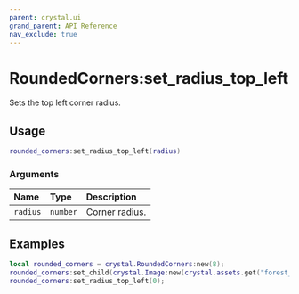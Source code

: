 ```yaml
---
parent: crystal.ui
grand_parent: API Reference
nav_exclude: true
---
```


# RoundedCorners:set_radius_top_left

Sets the top left corner radius.

## Usage

```lua
rounded_corners:set_radius_top_left(radius)
```

### Arguments

| Name     | Type     | Description    |
| :------- | :------- | :------------- |
| `radius` | `number` | Corner radius. |

## Examples

```lua
local rounded_corners = crystal.RoundedCorners:new(8);
rounded_corners:set_child(crystal.Image:new(crystal.assets.get("forest_icon.png")));
rounded_corners:set_radius_top_left(0);
```
